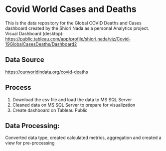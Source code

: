 # Covid World Cases and Deaths
This is the data repository for the Global COVID Deaths and Cases dashboard created by the Shiori Nada as a personal Analytics project. 
Visual Dashboard (desktop): https://public.tableau.com/app/profile/shiori.nada/viz/Covid-19GlobalCasesDeaths/Dashboard2

## Data Source
https://ourworldindata.org/covid-deaths

## Process
1. Download the csv file and load the data to MS SQL Server 
2. Cleaned data on MS SQL Server to prepare for visualization 
3. Create dashboard on Tableau Public 

## Data Processing:
Converted data type, created calculated metrics, aggregation and created a view for pre-processing


